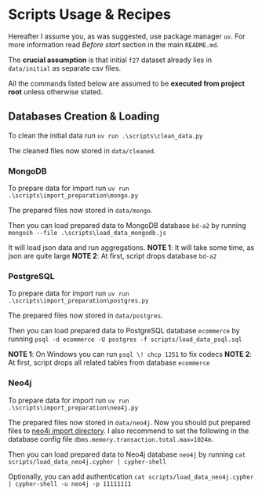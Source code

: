 # Scripts Usage & Recipes

Hereafter I assume you, as was suggested, use package manager `uv`. For more information read _Before start_ section in the main `README.md`.

The **crucial assumption** is that initial `f27` dataset already lies in `data/initial` as separate csv files.

All the commands listed below are assumed to be **executed from project root** unless otherwise stated.

## Databases Creation & Loading

To clean the initial data run
`uv run .\scripts\clean_data.py`

The cleaned files now stored in `data/cleaned`.

### MongoDB

To prepare data for import run
`uv run .\scripts\import_preparation\mongo.py`

The prepared files now stored in `data/mongo`.

Then you can load prepared data to MongoDB database `bd-a2` by running
`mongosh --file .\scripts\load_data_mongodb.js`

It will load json data and run aggregations.
**NOTE 1**: It will take some time, as json are quite large
**NOTE 2**: At first, script drops database `bd-a2`

### PostgreSQL

To prepare data for import run
`uv run .\scripts\import_preparation\postgres.py`

The prepared files now stored in `data/postgres`.

Then you can load prepared data to PostgreSQL database `ecommerce` by running
`psql -d ecommerce -U postgres -f scripts/load_data_psql.sql`

**NOTE 1**: On Windows you can run `psql \! chcp 1251` to fix codecs
**NOTE 2**: At first, script drops all related tables from database `ecommerce`

### Neo4j

To prepare data for import run
`uv run .\scripts\import_preparation\neo4j.py`

The prepared files now stored in `data/neo4j`. Now you should put prepared files to [neo4j import directory](https://neo4j.com/docs/operations-manual/current/configuration/file-locations/#neo4j-import). I also recommend to set the following in the database config file `dbms.memory.transaction.total.max=1024m`.

Then you can load prepared data to Neo4j database `neo4j` by running
`cat scripts/load_data_neo4j.cypher | cypher-shell`

Optionally, you can add authentication
`cat scripts/load_data_neo4j.cypher | cypher-shell -u neo4j -p 11111111`
